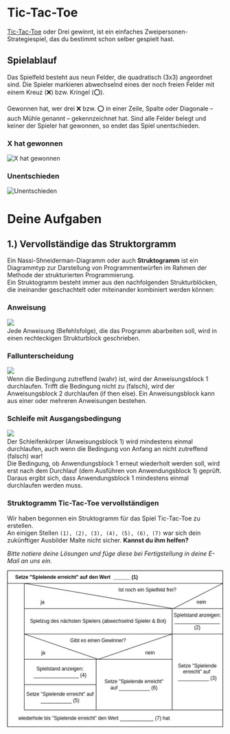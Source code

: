 # Tic-Tac-Toe
[Tic-Tac-Toe](https://de.wikipedia.org/wiki/Tic-Tac-Toe) oder Drei gewinnt, ist ein einfaches Zweipersonen-Strategiespiel, das du bestimmt schon selber gespielt hast.

## Spielablauf
Das Spielfeld besteht aus neun Felder, die quadratisch (3x3) angeordnet sind.
Die Spieler markieren abwechselnd eines der noch freien Felder mit einem Kreuz (:x:) bzw. Kringel (:o:).

Gewonnen hat, wer drei :x: bzw. :o: in einer Zeile, Spalte oder Diagonale – auch Mühle genannt – gekennzeichnet hat. Sind alle Felder belegt und keiner der Spieler hat gewonnen, so endet das Spiel unentschieden.

### X hat gewonnen
![X hat gewonnen](https://wikimedia.org/api/rest_v1/media/math/render/svg/595038905e2e65568a90ec43d36a9c2a537c1d0a)

### Unentschieden
![Unentschieden](https://wikimedia.org/api/rest_v1/media/math/render/svg/5ba8a4fc55e4259c807ef326b28088e6e46d5e42)

# Deine Aufgaben

## 1.) Vervollständige das Struktorgramm
Ein Nassi-Shneiderman-Diagramm oder auch **Struktogramm** ist ein Diagrammtyp zur Darstellung von Programmentwürfen im Rahmen der Methode der strukturierten Programmierung.  
Ein Struktogramm besteht immer aus den nachfolgenden Strukturblöcken, die ineinander geschachtelt oder miteinander kombiniert werden können:
### Anweisung
![](https://upload.wikimedia.org/wikipedia/commons/1/1e/LineareAnw.png)  
Jede Anweisung (Befehlsfolge), die das Programm abarbeiten soll, wird in einen rechteckigen Strukturblock geschrieben.
### Fallunterscheidung
![](https://upload.wikimedia.org/wikipedia/commons/7/73/ZweifAusw.png)  
Wenn die Bedingung zutreffend (wahr) ist, wird der Anweisungsblock 1 durchlaufen.
Trifft die Bedingung nicht zu (falsch), wird der Anweisungsblock 2 durchlaufen (if then else). Ein Anweisungsblock kann aus einer oder mehreren Anweisungen bestehen.
### Schleife mit Ausgangsbedingung
![](https://upload.wikimedia.org/wikipedia/commons/d/da/FussgesteuerteSchleife.png)  
Der Schleifenkörper (Anweisungsblock 1) wird mindestens einmal durchlaufen, auch wenn die Bedingung von Anfang an nicht zutreffend (falsch) war!  
Die Bedingung, ob Anwendungsblock 1 erneut wiederholt werden soll, wird erst nach dem Durchlauf (dem Ausführen von Anwendungsblock 1) geprüft. Daraus ergibt sich, dass Anwendungsblock 1 mindestens einmal durchlaufen werden muss.

### Struktogramm Tic-Tac-Toe vervollständigen
Wir haben begonnen ein Struktogramm für das Spiel Tic-Tac-Toe zu erstellen.  
An einigen Stellen `(1), (2), (3), (4), (5), (6), (7)` war sich dein zukünftiger Ausbilder Malte nicht sicher. **Kannst du ihm helfen?**

*Bitte notiere deine Lösungen und füge diese bei Fertigstellung in deine E-Mail an uns ein.*

![tic-tac-toe-struktogramm](./docs/tic-tac-toe-struktogramm.jpg)